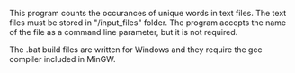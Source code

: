 This program counts the occurances of unique words in text files.
The text files must be stored in "/input_files" folder. The program accepts the name of the file as a command line parameter,
but it is not required.

The .bat build files are written for Windows and they require the gcc compiler included in MinGW.
